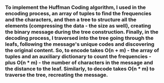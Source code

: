 ### To implement the Huffman Coding algorithm, I used in the encoding process, an array of tuples to find the frequencies and the characters, and then a tree to structure all the elements (compressing the data - the size as well), creating the binary message during the tree construction. Finally, in the decoding process, I traversed into the tree going through the leafs, following the message's unique codes and discovering the original content. So, to encode takes O(n + m) - the array of tuples and an auxiliary dictionary to count the frequencies - plus O(n * m) - the number of characters in the message and the distance to the leaf. Similarly, to decode takes O(n * m) to traverse the tree, recreating the message. 